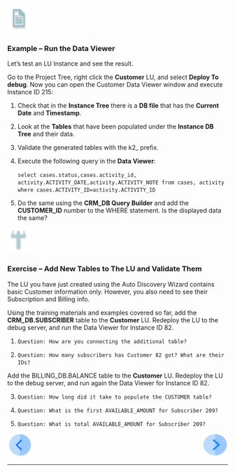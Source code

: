 
![](/academy/Training_Level_1/03_fabric_basic_LU/images/example.png)  

###   Example – Run the Data Viewer 

Let’s test an LU Instance and see the result. 

Go to the Project Tree, right click the **Customer** LU, and select **Deploy To debug**. Now you can open the Customer Data Viewer window and execute Instance ID 215:

1. Check that in the **Instance Tree** there is a **DB file** that has the **Current Date** and **Timestamp**.

2. Look at the **Tables** that have been populated under the **Instance DB Tree** and their data.

3. Validate the generated tables with the k2_ prefix. 

4. Execute the following query in the **Data Viewer**:
   

   `select cases.status,cases.activity_id, activity.ACTIVITY_DATE,activity.ACTIVITY_NOTE from cases, activity where cases.ACTIVITY_ID=activity.ACTIVITY_ID` 

   

5. Do the same using the **CRM_DB Query Builder** and add the **CUSTOMER_ID** number to the WHERE statement. Is the displayed data the same?

 

![](/academy/Training_Level_1/03_fabric_basic_LU/images/Exercise.png)

### Exercise – Add New Tables to The LU and Validate Them

The LU you have just created using the Auto Discovery Wizard contains basic Customer information only. However, you also need to see their Subscription and Billing info.

Using the training materials and examples covered so far, add the **CRM_DB.SUBSCRIBER** table to the **Customer** LU. Redeploy the LU to the debug server, and run the Data Viewer for Instance ID 82.

1. `Question: How are you connecting the additional table?`

2. `Question: How many subscribers has Customer 82 got? What are their IDs?`

Add the BILLING_DB.BALANCE table to the **Customer** LU. Redeploy the LU to the debug server, and run again the Data Viewer for Instance ID 82.

3. `Question: How long did it take to populate the CUSTOMER table?`

4.  `Question: What is the first AVAILABLE_AMOUNT for Subscriber 209?`

5.   `Question: What is total AVAILABLE_AMOUNT for Subscriber 209?`


[![Previous](/articles/images/Previous.png)](/academy/Training_Level_1/03_fabric_basic_LU/07_LU_flow.md)[<img align="right" width="60" height="54" src="/articles/images/Next.png">](/academy/Training_Level_1/03_fabric_basic_LU/09_LU_flow_solutions.md)

 

 
------
